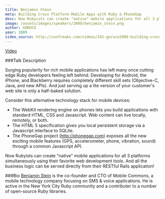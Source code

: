 ```yaml
---
title: Benjamin Stein
meta: Building Cross Platform Mobile Apps with Ruby & PhoneGap 
desc: Now Rubyists can create "native" mobile applications for all 3 platforms simultaneously using their favorite web development tools. And all the business logic can be served directly from their RESTful Rails application!
image: /assets/images/speakers/2009/benjamin_stein.png
author: GORUCO
year: 2009
video_source: http://confreaks.com/videos/241-goruco2009-building-cross-platform-mobile-apps-with-ruby-and-phonegap
---
```


<a href="http://confreaks.com/videos/241-goruco2009-building-cross-platform-mobile-apps-with-ruby-and-phonegap">Video</a>

###Talk Description

Surging popularity for rich mobile applications has left many once
cutting edge Ruby developers feeling left behind. Developing for
Android, the iPhone, and Blackberry requires completely different
skill sets (Objective-C, Java, and new APIs).  And just serving up a
lite version of your customer's web site is only a half-baked
solution.

Consider this alternative technology stack for mobile devices:

* The WebKit rendering engine on phones lets you build applications
with standard HTML, CSS and Javascript.  Web content can live locally,
remotely, or both.
* The HTML 5 specification gives you local persistent storage via a
Javascript interface to SQLite.
* The PhoneGap project (http://phonegap.com) exposes all the new
exciting mobile features (GPS, accelerometer, phone, vibration, sound)
through a common Javascript API.

Now Rubyists can create "native" mobile applications for all 3
platforms simultaneously using their favorite web development tools.
And all the business logic can be served directly from their RESTful
Rails application!

###Bio
[Benjamin Stein](http://benjaminste.in/) is the co-founder and CTO of Mobile Commons, a mobile
technology company focusing on SMS & voice applications.  He is active
in the New York City Ruby community and a contributer to a number of
open-source Ruby libraries.


